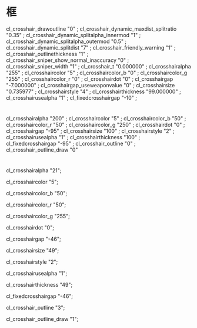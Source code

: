 # 框
cl_crosshair_drawoutline "0"
;
cl_crosshair_dynamic_maxdist_splitratio "0.35"
;
cl_crosshair_dynamic_splitalpha_innermod "1"
;
cl_crosshair_dynamic_splitalpha_outermod "0.5"
;
cl_crosshair_dynamic_splitdist "7"
;
cl_crosshair_friendly_warning "1"
;
cl_crosshair_outlinethickness "1"
;
cl_crosshair_sniper_show_normal_inaccuracy "0"
;
cl_crosshair_sniper_width "1"
;
cl_crosshair_t "0.000000"
;
cl_crosshairalpha "255"
;
cl_crosshaircolor "5"
;
cl_crosshaircolor_b "0"
;
cl_crosshaircolor_g "255"
;
cl_crosshaircolor_r "0"
;
cl_crosshairdot "0"
;
cl_crosshairgap "-7.000000"
;
cl_crosshairgap_useweaponvalue "0"
;
cl_crosshairsize "0.735977"
;
cl_crosshairstyle "4"
;
cl_crosshairthickness "99.000000"
;
cl_crosshairusealpha "1"
;
cl_fixedcrosshairgap "-10"
;
# 
cl_crosshairalpha "200"
;
cl_crosshaircolor "5"
;
cl_crosshaircolor_b "50"
;
cl_crosshaircolor_r "50"
;
cl_crosshaircolor_g "250"
;
cl_crosshairdot "0"
;
cl_crosshairgap "-95"
;
cl_crosshairsize "100"
;
cl_crosshairstyle "2"
;
cl_crosshairusealpha "1"
;
cl_crosshairthickness "100"
;
cl_fixedcrosshairgap "-95"
;
cl_crosshair_outline "0"
;
cl_crosshair_outline_draw "0"
# 
cl_crosshairalpha "21";

cl_crosshaircolor "5";

cl_crosshaircolor_b "50";

cl_crosshaircolor_r "50";

cl_crosshaircolor_g "255";

cl_crosshairdot "0";

cl_crosshairgap "-46";

cl_crosshairsize "49";

cl_crosshairstyle "2";

cl_crosshairusealpha "1";

cl_crosshairthickness "49";

cl_fixedcrosshairgap "-46";

cl_crosshair_outline "3";

cl_crosshair_outline_draw "1";